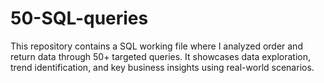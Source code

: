 # 50-SQL-queries
This repository contains a SQL working file where I analyzed order and return data through 50+ targeted queries. It showcases data exploration, trend identification, and key business insights using real-world scenarios.
